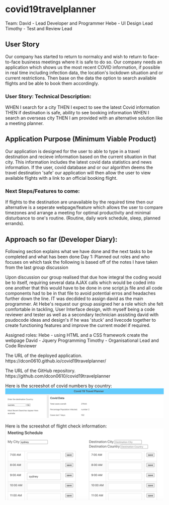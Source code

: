 # covid19travelplanner
Team:
    David - Lead Developer and Programmer
    Hebe - UI Design Lead
    Timothy - Test and Review Lead

## User Story
Our company has started to return to normalcy and wish to return to face-to-face business meetings where it is safe to do so.  Our company needs an application which shows us the most recent COVID information, if possible in real time including infection data, the location's lockdown situation and or current restrictions.    Then base on the data the option to search available flights and be able to book them accordingly.  

### User Story: Technical Description:
WHEN I search for a city
THEN I expect to see the latest Covid information
THEN if destination is safe, ability to see booking information
WHEN I search an overseas city 
THEN I am provided with an alternative solution like a meeting planner.

## Application Purpose (Minimum Viable Product)
Our application is designed for the user to able to type in a travel destination and recieve information based on the current situation in that city. This information includes the latest covid data statistics and news information.  If the user, covid database and or our algorithm deems the travel destination 'safe' our application will then allow the user to view available flights with a link to an official booking flight.

### Next Steps/Features to come:
If flights to the destination are unavailable by the required time then our alternative is a seperate webpage/feature which allows the user to compare timezones and arrange a meeting for optimal productivity and minimal disturbance to one's routine. (Routine, daily work schedule, sleep, planned errands).

## Approach so far (Developer Diary):
Following section explains what we have done and the next tasks to be completed and what has been done
Day 1:  Planned out roles and who focuses on which task the following is based off of the notes I have taken from the last group discussion
    
Upon discussion our group realised that due how integral the coding would be to itself, requiring several data AJAX calls which would be coded into one another that this would have to be done in one script.js file and all code components had to be in that file to avoid potential erros and headaches further down the line.  IT was decdided to assign david as the main programmer.  At Hebe's request our group assigned her a role which she felt comfortable in tackling, User Interface design, with myself being a code reviewer and tester as well as a secondary technician assisting david with psudocode ideas and design's if he was 'stuck' and livecode together to create functioning features and improve the current model if required. 

Assigned roles:
Hebe - using HTML and a CSS framework create the webpage
David - Jquery Programming
Timothy - Organisational Lead and Code Reviewer 

<p>The URL of the deployed application.
https://dcon0610.github.io/covid19travelplanner/</p>


<p>The URL of the GitHub repository.
https://github.com/dcon0610/covid19travelplanner</p>

Here is the screeshot of covid numbers by country:
![Search for Covid Data](https://github.com/dcon0610/covid19travelplanner/blob/hebe1/asset/Search%20for%20Covid%20Data.png)

Here is the screeshot of flight check information:
![Meeting Schedule](https://github.com/dcon0610/covid19travelplanner/blob/hebe1/asset/Meeting%20Schedule.png)
